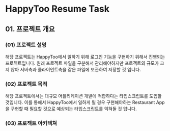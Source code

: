 # HappyToo Resume Task 

## 01. 프로젝트 개요

### (01) 프로젝트 설명

해당 프로젝트는 HappyToo에서 일하기 위해 로그인 기능을 구현하기 위해서 진행되는 프로젝트입니다. 원래 프로젝트 파일을 구분해서 관리해야하지만 프로젝트의 규모가 크지 않아 서버측과 클라이언트측을 같은 파일에 보관하여 저장할 것 입니다.

### (02) 프로젝트 목적

해당 프로젝트에서는 대규모 어플리케이션 개발에 적합하다는 타입스크립트를 도입할 것입니다. 이를 통해서 HappyToo에서 일하게 될 경우 구현해야하는 Restaurant App을 구현할 때 필요할 것으로 예상되는 타입스크립트를 익혀둘 것 입니다.

### (03) 프로젝트 아키텍쳐

